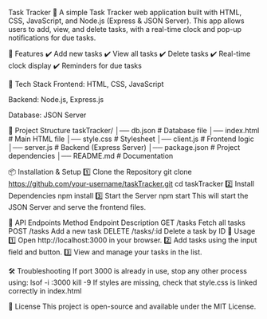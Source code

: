 Task Tracker 📝
A simple Task Tracker web application built with HTML, CSS, JavaScript, and Node.js (Express & JSON Server). This app allows users to add, view, and delete tasks, with a real-time clock and pop-up notifications for due tasks.

📌 Features
✔️ Add new tasks
✔️ View all tasks
✔️ Delete tasks
✔️ Real-time clock display
✔️ Reminders for due tasks

🚀 Tech Stack
Frontend: HTML, CSS, JavaScript

Backend: Node.js, Express.js

Database: JSON Server

📂 Project Structure
taskTracker/
│── db.json          # Database file
│── index.html       # Main HTML file
│── style.css        # Stylesheet
│── client.js        # Frontend logic
│── server.js        # Backend (Express Server)
│── package.json     # Project dependencies
│── README.md        # Documentation

📦 Installation & Setup
1️⃣ Clone the Repository
git clone https://github.com/your-username/taskTracker.git
cd taskTracker
2️⃣ Install Dependencies
npm install
3️⃣ Start the Server
npm start
This will start the JSON Server and serve the frontend files.

📌 API Endpoints
Method	Endpoint	Description
GET	/tasks	Fetch all tasks
POST	/tasks	Add a new task
DELETE	/tasks/:id	Delete a task by ID
🌟 Usage
1️⃣ Open http://localhost:3000 in your browser.
2️⃣ Add tasks using the input field and button.
3️⃣ View and manage your tasks in the list.

🛠️ Troubleshooting
If port 3000 is already in use, stop any other process using:
lsof -i :3000
kill -9 <PID>
If styles are missing, check that style.css is linked correctly in index.html

📜 License
This project is open-source and available under the MIT License.
